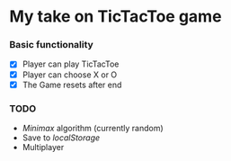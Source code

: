 # My take on TicTacToe game

### **Basic functionality**
- [x] Player can play TicTacToe
- [x] Player can choose X or O
- [x] The Game resets after end

### **TODO**
- _Minimax_ algorithm (currently random)
- Save to _localStorage_
- Multiplayer
